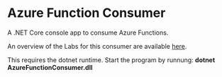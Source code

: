 # Azure Function Consumer
A .NET Core console app to consume Azure Functions.

An overview of the Labs for this consumer are available [here][LINK1].

This requires the dotnet runtime.  Start the program by runnung:  **dotnet AzureFunctionConsumer.dll**

[LINK1]: https://www.thebestcsharpprogrammerintheworld.com/2020/07/06/azure-functions-labs-information-and-setup-instructions/

